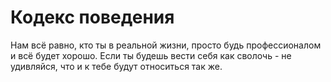 # Кодекс поведения

Нам всё равно, кто ты в реальной жизни, просто будь профессионалом и всё будет хорошо.
Если ты будешь вести себя как сволочь - не удивляйся, что и к тебе будут относиться так же.
